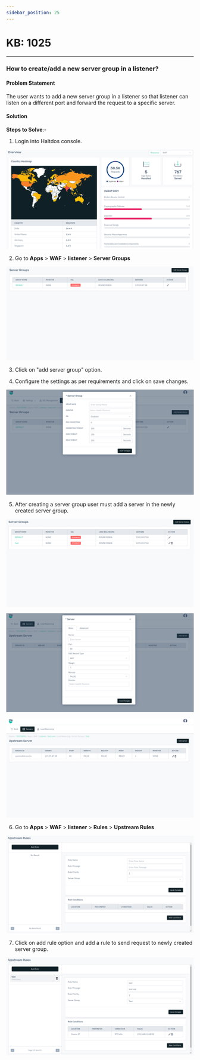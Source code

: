 ```yaml
---
sidebar_position: 25
---
```


# KB: 1025
-----------

### **How to create/add a new server group in a listener?**

#### **Problem Statement**

The user wants to add a new server group in a listener so that listener can listen on a different port and forward the request to a specific server.

#### **Solution**

**Steps to Solve**:-

1. Login into Haltdos console.

![kb-1025](/img/waf/v8/kb/kb_1025_overview.png)

2. Go to **Apps** > **WAF** > **listener** > **Server Groups**

![kb-1025](/img/waf/v8/kb/kb_1025_server_group.png)

3. Click on "add server group" option.

4. Configure the settings as per requirements and click on save changes.

![kb-1025](/img/waf/v8/kb/kb_1025_add_server_group.png)

5. After creating a server group user must add a server in the newly created server group.

![kb-1025](/img/waf/v8/kb/kb_1025_added_server_group.png)

![kb-1025](/img/waf/v8/kb/kb_1025_adding_upstream_server.png)

![kb-1025](/img/waf/v8/kb/kb_1025_upstream_server.png)

6. Go to **Apps** > **WAF** > **listener** > **Rules** > **Upstream Rules**

![kb-1025](/img/waf/v8/kb/kb_1025_upstream_rules.png)

7. Click on add rule option and add a rule to send request to newly created server group.

![kb-1025](/img/waf/v8/kb/kb_1025_upstream_conf.png)

